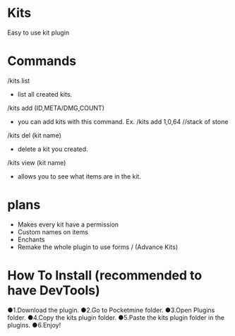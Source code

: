 # Kits
Easy to use kit plugin

# Commands

/kits list
 - list all created kits.

/kits add (ID,META/DMG,COUNT)
 - you can add kits with this command.
 Ex. /kits add 1,0,64 //stack of stone

/kits del (kit name)
 - delete a kit you created.

/kits view (kit name)
 - allows you to see what items are in the kit.

# plans
- Makes every kit have a permission
- Custom names on items
- Enchants
- Remake the whole plugin to use forms / (Advance Kits)

# How To Install (recommended to have DevTools)
●1.Download the plugin.
●2.Go to Pocketmine folder.
●3.Open Plugins folder.
●4.Copy the kits plugin folder.
●5.Paste the kits plugin folder in the plugins.
●6.Enjoy!
